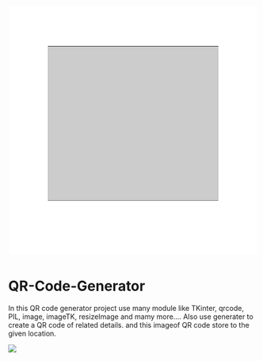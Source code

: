 <h1 align="center"> <center><img src="https://github.com/RiyaShah08/QR-Code-Generator/blob/main/QR.gif"  width="500"></h1>

# QR-Code-Generator
In this QR code generator project use many module like TKinter, qrcode, PIL, image, imageTK, resizeImage and mamy more....
Also use generater to create a QR code of related details. and  this imageof QR code store to the given location. 

<img src="https://github.com/RiyaShah08/QR-Code-Generator/blob/main/Output.PNG">
